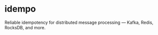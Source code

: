 # idempo
Reliable idempotency for distributed message processing — Kafka, Redis, RocksDB, and more.
